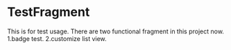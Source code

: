 # TestFragment
This is for test usage.
There are two functional fragment in this project now.
1.badge test.
2.customize list view.
